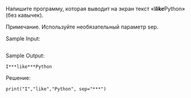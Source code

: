 Напишите программу, которая выводит на экран текст «I***like***Python» (без кавычек).

Примечание. Используйте необязательный параметр sep.

Sample Input:
```

```

Sample Output:
```
I***like***Python
```

Решение:
```
print("I","like","Python", sep="***")
```
